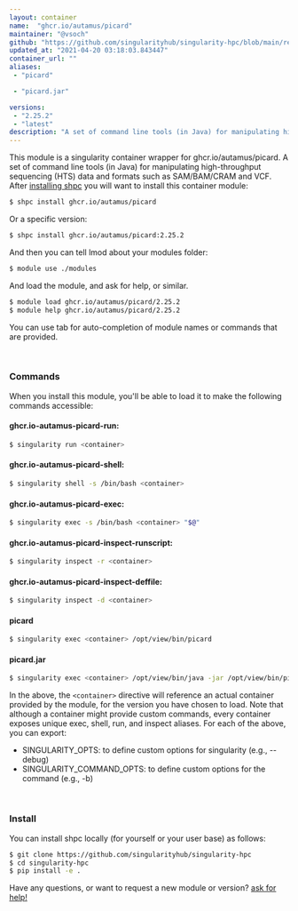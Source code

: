 ```yaml
---
layout: container
name:  "ghcr.io/autamus/picard"
maintainer: "@vsoch"
github: "https://github.com/singularityhub/singularity-hpc/blob/main/registry/ghcr.io/autamus/picard/container.yaml"
updated_at: "2021-04-20 03:18:03.843447"
container_url: ""
aliases:
 - "picard"

 - "picard.jar"

versions:
 - "2.25.2"
 - "latest"
description: "A set of command line tools (in Java) for manipulating high-throughput sequencing (HTS) data and formats such as SAM/BAM/CRAM and VCF."
---
```


This module is a singularity container wrapper for ghcr.io/autamus/picard.
A set of command line tools (in Java) for manipulating high-throughput sequencing (HTS) data and formats such as SAM/BAM/CRAM and VCF.
After [installing shpc](#install) you will want to install this container module:

```bash
$ shpc install ghcr.io/autamus/picard
```

Or a specific version:

```bash
$ shpc install ghcr.io/autamus/picard:2.25.2
```

And then you can tell lmod about your modules folder:

```bash
$ module use ./modules
```

And load the module, and ask for help, or similar.

```bash
$ module load ghcr.io/autamus/picard/2.25.2
$ module help ghcr.io/autamus/picard/2.25.2
```

You can use tab for auto-completion of module names or commands that are provided.

<br>

### Commands

When you install this module, you'll be able to load it to make the following commands accessible:

#### ghcr.io-autamus-picard-run:

```bash
$ singularity run <container>
```

#### ghcr.io-autamus-picard-shell:

```bash
$ singularity shell -s /bin/bash <container>
```

#### ghcr.io-autamus-picard-exec:

```bash
$ singularity exec -s /bin/bash <container> "$@"
```

#### ghcr.io-autamus-picard-inspect-runscript:

```bash
$ singularity inspect -r <container>
```

#### ghcr.io-autamus-picard-inspect-deffile:

```bash
$ singularity inspect -d <container>
```


#### picard
       
```bash
$ singularity exec <container> /opt/view/bin/picard
```


#### picard.jar
       
```bash
$ singularity exec <container> /opt/view/bin/java -jar /opt/view/bin/picard.jar
```



In the above, the `<container>` directive will reference an actual container provided
by the module, for the version you have chosen to load. Note that although a container
might provide custom commands, every container exposes unique exec, shell, run, and
inspect aliases. For each of the above, you can export:

 - SINGULARITY_OPTS: to define custom options for singularity (e.g., --debug)
 - SINGULARITY_COMMAND_OPTS: to define custom options for the command (e.g., -b)

<br>
  
### Install

You can install shpc locally (for yourself or your user base) as follows:

```bash
$ git clone https://github.com/singularityhub/singularity-hpc
$ cd singularity-hpc
$ pip install -e .
```

Have any questions, or want to request a new module or version? [ask for help!](https://github.com/singularityhub/singularity-hpc/issues)